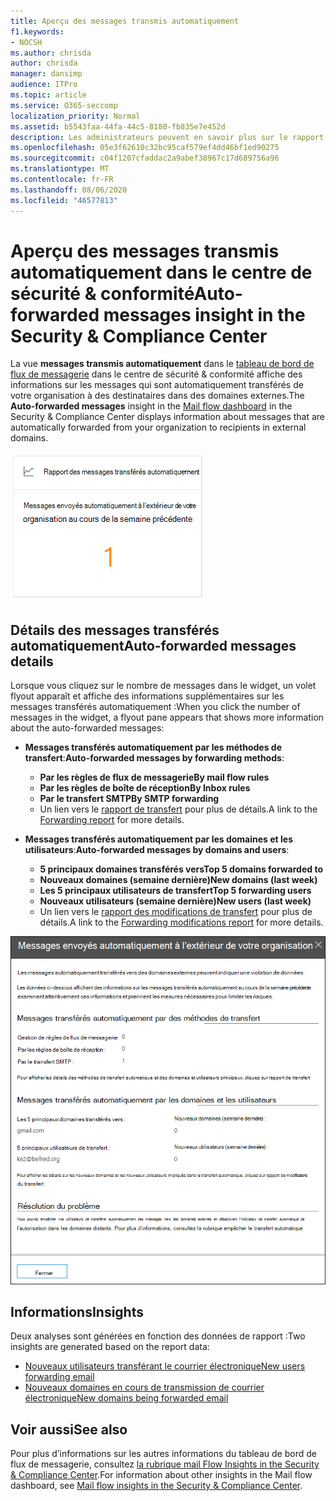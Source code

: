 ```yaml
---
title: Aperçu des messages transmis automatiquement
f1.keywords:
- NOCSH
ms.author: chrisda
author: chrisda
manager: dansimp
audience: ITPro
ms.topic: article
ms.service: O365-seccomp
localization_priority: Normal
ms.assetid: b5543faa-44fa-44c5-8180-fb835e7e452d
description: Les administrateurs peuvent en savoir plus sur le rapport de messages transférés automatiquement dans le tableau de bord de flux de messagerie dans le centre de sécurité & conformité.
ms.openlocfilehash: 05e3f62610c32bc95caf579ef4dd46bf1ed90275
ms.sourcegitcommit: c04f1207cfaddac2a9abef38967c17d689756a96
ms.translationtype: MT
ms.contentlocale: fr-FR
ms.lasthandoff: 08/06/2020
ms.locfileid: "46577813"
---
```

# <a name="auto-forwarded-messages-insight-in-the-security--compliance-center"></a><span data-ttu-id="21e81-103">Aperçu des messages transmis automatiquement dans le centre de sécurité & conformité</span><span class="sxs-lookup"><span data-stu-id="21e81-103">Auto-forwarded messages insight in the Security & Compliance Center</span></span>

<span data-ttu-id="21e81-104">La vue **messages transmis automatiquement** dans le [tableau de bord de flux de messagerie](mail-flow-insights-v2.md) dans le centre de sécurité & conformité affiche des informations sur les messages qui sont automatiquement transférés de votre organisation à des destinataires dans des domaines externes.</span><span class="sxs-lookup"><span data-stu-id="21e81-104">The **Auto-forwarded messages** insight in the [Mail flow dashboard](mail-flow-insights-v2.md) in the Security & Compliance Center displays information about messages that are automatically forwarded from your organization to recipients in external domains.</span></span>

![Widget messages transférés automatiquement dans le centre de sécurité & conformité](../../media/mfi-auto-forwarded-messages.png)

## <a name="auto-forwarded-messages-details"></a><span data-ttu-id="21e81-106">Détails des messages transférés automatiquement</span><span class="sxs-lookup"><span data-stu-id="21e81-106">Auto-forwarded messages details</span></span>

<span data-ttu-id="21e81-107">Lorsque vous cliquez sur le nombre de messages dans le widget, un volet flyout apparaît et affiche des informations supplémentaires sur les messages transférés automatiquement :</span><span class="sxs-lookup"><span data-stu-id="21e81-107">When you click the number of messages in the widget, a flyout pane appears that shows more information about the auto-forwarded messages:</span></span>

- <span data-ttu-id="21e81-108">**Messages transférés automatiquement par les méthodes de transfert**:</span><span class="sxs-lookup"><span data-stu-id="21e81-108">**Auto-forwarded messages by forwarding methods**:</span></span>

  - <span data-ttu-id="21e81-109">**Par les règles de flux de messagerie**</span><span class="sxs-lookup"><span data-stu-id="21e81-109">**By mail flow rules**</span></span>
  - <span data-ttu-id="21e81-110">**Par les règles de boîte de réception**</span><span class="sxs-lookup"><span data-stu-id="21e81-110">**By Inbox rules**</span></span>
  - <span data-ttu-id="21e81-111">**Par le transfert SMTP**</span><span class="sxs-lookup"><span data-stu-id="21e81-111">**By SMTP forwarding**</span></span>
  - <span data-ttu-id="21e81-112">Un lien vers le [rapport de transfert](view-mail-flow-reports.md#forwarding-report) pour plus de détails.</span><span class="sxs-lookup"><span data-stu-id="21e81-112">A link to the [Forwarding report](view-mail-flow-reports.md#forwarding-report) for more details.</span></span>

- <span data-ttu-id="21e81-113">**Messages transférés automatiquement par les domaines et les utilisateurs**:</span><span class="sxs-lookup"><span data-stu-id="21e81-113">**Auto-forwarded messages by domains and users**:</span></span>

  - <span data-ttu-id="21e81-114">**5 principaux domaines transférés vers**</span><span class="sxs-lookup"><span data-stu-id="21e81-114">**Top 5 domains forwarded to**</span></span>
  - <span data-ttu-id="21e81-115">**Nouveaux domaines (semaine dernière)**</span><span class="sxs-lookup"><span data-stu-id="21e81-115">**New domains (last week)**</span></span>
  - <span data-ttu-id="21e81-116">**Les 5 principaux utilisateurs de transfert**</span><span class="sxs-lookup"><span data-stu-id="21e81-116">**Top 5 forwarding users**</span></span>
  - <span data-ttu-id="21e81-117">**Nouveaux utilisateurs (semaine dernière)**</span><span class="sxs-lookup"><span data-stu-id="21e81-117">**New users (last week)**</span></span>
  - <span data-ttu-id="21e81-118">Un lien vers le [rapport des modifications de transfert](mfi-new-users-forwarding-email.md#forwarding-modifications-report) pour plus de détails.</span><span class="sxs-lookup"><span data-stu-id="21e81-118">A link to the [Forwarding modifications report](mfi-new-users-forwarding-email.md#forwarding-modifications-report) for more details.</span></span>

![Fenêtre mobile des détails pour le rapport de messages transférés automatiquement dans le centre de sécurité & conformité](../../media/mfi-auto-forwarded-messages-details.png)

## <a name="insights"></a><span data-ttu-id="21e81-120">Informations</span><span class="sxs-lookup"><span data-stu-id="21e81-120">Insights</span></span>

<span data-ttu-id="21e81-121">Deux analyses sont générées en fonction des données de rapport :</span><span class="sxs-lookup"><span data-stu-id="21e81-121">Two insights are generated based on the report data:</span></span>

- [<span data-ttu-id="21e81-122">Nouveaux utilisateurs transférant le courrier électronique</span><span class="sxs-lookup"><span data-stu-id="21e81-122">New users forwarding email</span></span>](mfi-new-users-forwarding-email.md)
- [<span data-ttu-id="21e81-123">Nouveaux domaines en cours de transmission de courrier électronique</span><span class="sxs-lookup"><span data-stu-id="21e81-123">New domains being forwarded email</span></span>](mfi-new-domains-being-forwarded-email.md)

## <a name="see-also"></a><span data-ttu-id="21e81-124">Voir aussi</span><span class="sxs-lookup"><span data-stu-id="21e81-124">See also</span></span>

<span data-ttu-id="21e81-125">Pour plus d’informations sur les autres informations du tableau de bord de flux de messagerie, consultez [la rubrique mail Flow Insights in the Security & Compliance Center](mail-flow-insights-v2.md).</span><span class="sxs-lookup"><span data-stu-id="21e81-125">For information about other insights in the Mail flow dashboard, see [Mail flow insights in the Security & Compliance Center](mail-flow-insights-v2.md).</span></span>
